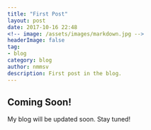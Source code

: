 ```yaml
---
title: "First Post"
layout: post
date: 2017-10-16 22:48
<!-- image: /assets/images/markdown.jpg -->
headerImage: false
tag:
- blog
category: blog
author: nmmsv
description: First post in the blog.
---
```


## Coming Soon!

My blog will be updated soon. Stay tuned!